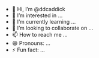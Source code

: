 - 👋 Hi, I’m @ddcaddick
- 👀 I’m interested in ...
- 🌱 I’m currently learning ...
- 💞️ I’m looking to collaborate on ...
- 📫 How to reach me ...
- 😄 Pronouns: ...
- ⚡ Fun fact: ...

<!---
ddcaddick/ddcaddick is a ✨ special ✨ repository because its `README.md` (this file) appears on your GitHub profile.
You can click the Preview link to take a look at your changes.
--->
